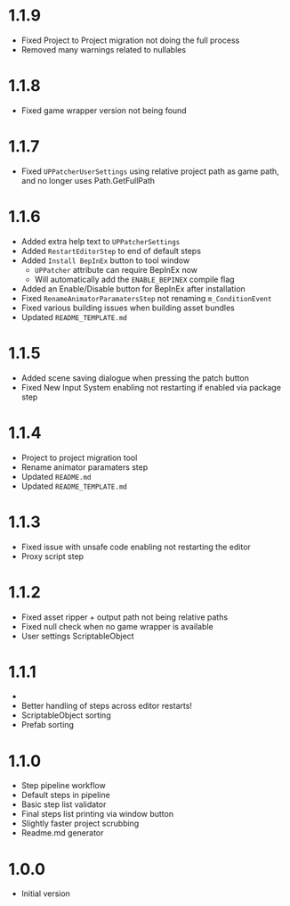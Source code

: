 ﻿# 1.1.9

- Fixed Project to Project migration not doing the full process
- Removed many warnings related to nullables

# 1.1.8

- Fixed game wrapper version not being found

# 1.1.7

- Fixed `UPPatcherUserSettings` using relative project path as game path, and no longer uses Path.GetFullPath

# 1.1.6

- Added extra help text to `UPPatcherSettings`
- Added `RestartEditorStep` to end of default steps
- Added `Install BepInEx` button to tool window
  - `UPPatcher` attribute can require BepInEx now
  - Will automatically add the `ENABLE_BEPINEX` compile flag
- Added an Enable/Disable button for BepInEx after installation
- Fixed `RenameAnimatorParamatersStep` not renaming `m_ConditionEvent`
- Fixed various building issues when building asset bundles
- Updated `README_TEMPLATE.md`

# 1.1.5

- Added scene saving dialogue when pressing the patch button
- Fixed New Input System enabling not restarting if enabled via package step

# 1.1.4

- Project to project migration tool
- Rename animator paramaters step
- Updated `README.md`
- Updated `README_TEMPLATE.md`

# 1.1.3

- Fixed issue with unsafe code enabling not restarting the editor
- Proxy script step

# 1.1.2

- Fixed asset ripper + output path not being relative paths
- Fixed null check when no game wrapper is available
- User settings ScriptableObject

# 1.1.1
- 
- Better handling of steps across editor restarts!
- ScriptableObject sorting
- Prefab sorting

# 1.1.0

- Step pipeline workflow
- Default steps in pipeline
- Basic step list validator
- Final steps list printing via window button
- Slightly faster project scrubbing
- Readme.md generator

# 1.0.0

- Initial version
